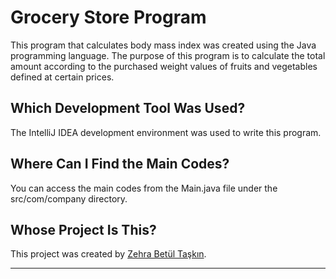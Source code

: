 # Grocery Store Program
This program that calculates body mass index was created using the Java programming language. The purpose of this program is to calculate the total amount according to the purchased weight values of fruits and vegetables defined at certain prices.

## Which Development Tool Was Used?

The IntelliJ IDEA development environment was used to write this program. 

## Where Can I Find the Main Codes?

You can access the main codes from the Main.java file under the src/com/company directory.

## Whose Project Is This?

This project was created by [Zehra Betül Taşkın](https://github.com/zehrabetultaskin/).

----
